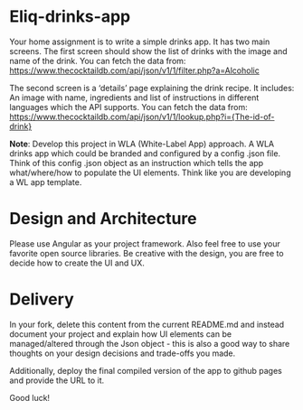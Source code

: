 # Eliq-drinks-app
Your home assignment is to write a simple drinks app. It has two main screens. The first screen should show the list of drinks with the image and name of the drink. You can fetch the data from: https://www.thecocktaildb.com/api/json/v1/1/filter.php?a=Alcoholic

The second screen is a ‘details’ page explaining the drink recipe. It includes: An image with name, ingredients and list of instructions in different languages which the API supports. You can fetch the data from: https://www.thecocktaildb.com/api/json/v1/1/lookup.php?i={The-id-of-drink}

**Note**: Develop this project in WLA (White-Label App) approach. A WLA drinks app which could be branded and configured by a config .json file. Think of this config .json object as an instruction which tells the app what/where/how to populate the UI elements. Think like you are developing a WL app template.

# Design and Architecture
Please use Angular as your project framework. Also feel free to use your favorite open source libraries. Be creative with the design, you are free to decide how to create the UI and UX.

# Delivery
In your fork, delete this content from the current README.md and instead document your project and explain how UI elements can be managed/altered through the Json object - this is also a good way to share thoughts on your design decisions and trade-offs you made.

Additionally, deploy the final compiled version of the app to github pages and provide the URL to it.

Good luck!
